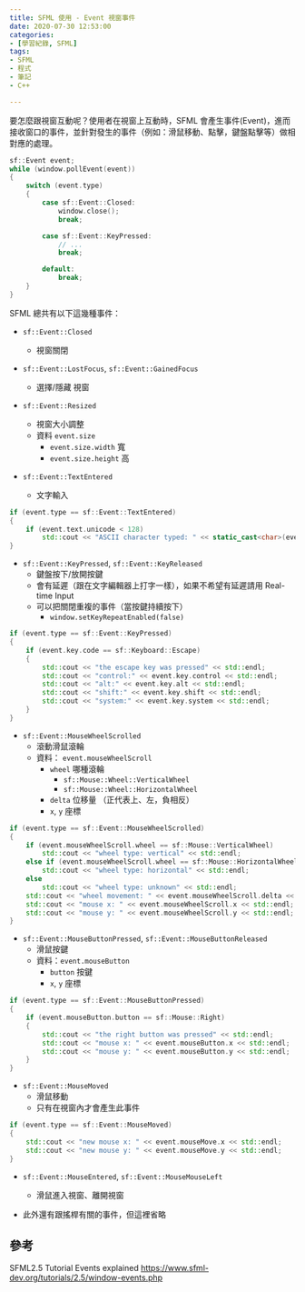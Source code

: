 ```yaml
---
title: SFML 使用 - Event 視窗事件
date: 2020-07-30 12:53:00
categories:
- [學習紀錄, SFML]
tags:
- SFML
- 程式
- 筆記
- C++

---
```


要怎麼跟視窗互動呢？使用者在視窗上互動時，SFML 會產生事件(Event)，進而接收窗口的事件，並針對發生的事件（例如：滑鼠移動、點擊，鍵盤點擊等）做相對應的處理。

```cpp
sf::Event event;
while (window.pollEvent(event))
{
    switch (event.type)
    {
        case sf::Event::Closed:
            window.close();
            break;

        case sf::Event::KeyPressed:
            // ...
            break;

        default:
            break;
    }
}
```

SFML 總共有以下這幾種事件：

* `sf::Event::Closed`
    * 視窗關閉

* `sf::Event::LostFocus`, `sf::Event::GainedFocus`
    * 選擇/隱藏 視窗

* `sf::Event::Resized`
    * 視窗大小調整
    * 資料 `event.size`
        * `event.size.width` 寬
        * `event.size.height` 高

* `sf::Event::TextEntered`
    * 文字輸入

```cpp
if (event.type == sf::Event::TextEntered)
{
    if (event.text.unicode < 128)
        std::cout << "ASCII character typed: " << static_cast<char>(event.text.unicode) << std::endl;
}
```

* `sf::Event::KeyPressed`, `sf::Event::KeyReleased`
    * 鍵盤按下/放開按鍵
    * 會有延遲（跟在文字編輯器上打字一樣），如果不希望有延遲請用 Real-time Input
    * 可以把關閉重複的事件（當按鍵持續按下）
        * `window.setKeyRepeatEnabled(false)` 

```cpp
if (event.type == sf::Event::KeyPressed)
{
    if (event.key.code == sf::Keyboard::Escape)
    {
        std::cout << "the escape key was pressed" << std::endl;
        std::cout << "control:" << event.key.control << std::endl;
        std::cout << "alt:" << event.key.alt << std::endl;
        std::cout << "shift:" << event.key.shift << std::endl;
        std::cout << "system:" << event.key.system << std::endl;
    }
}
```

* `sf::Event::MouseWheelScrolled`
    * 滾動滑鼠滾輪
    * 資料： `event.mouseWheelScroll`
        * `wheel` 哪種滾輪
            * `sf::Mouse::Wheel::VerticalWheel`
            * `sf::Mouse::Wheel::HorizontalWheel`
        * `delta` 位移量 （正代表上、左，負相反）
        * `x`, `y` 座標

```cpp
if (event.type == sf::Event::MouseWheelScrolled)
{
    if (event.mouseWheelScroll.wheel == sf::Mouse::VerticalWheel)
        std::cout << "wheel type: vertical" << std::endl;
    else if (event.mouseWheelScroll.wheel == sf::Mouse::HorizontalWheel)
        std::cout << "wheel type: horizontal" << std::endl;
    else
        std::cout << "wheel type: unknown" << std::endl;
    std::cout << "wheel movement: " << event.mouseWheelScroll.delta << std::endl;
    std::cout << "mouse x: " << event.mouseWheelScroll.x << std::endl;
    std::cout << "mouse y: " << event.mouseWheelScroll.y << std::endl;
}
```

* `sf::Event::MouseButtonPressed`, `sf::Event::MouseButtonReleased`
    * 滑鼠按鍵
    * 資料：`event.mouseButton`
        * `button` 按鍵
        * `x`, `y` 座標

```cpp
if (event.type == sf::Event::MouseButtonPressed)
{
    if (event.mouseButton.button == sf::Mouse::Right)
    {
        std::cout << "the right button was pressed" << std::endl;
        std::cout << "mouse x: " << event.mouseButton.x << std::endl;
        std::cout << "mouse y: " << event.mouseButton.y << std::endl;
    }
}
```

* `sf::Event::MouseMoved`
    * 滑鼠移動
    * 只有在視窗內才會產生此事件

```cpp
if (event.type == sf::Event::MouseMoved)
{
    std::cout << "new mouse x: " << event.mouseMove.x << std::endl;
    std::cout << "new mouse y: " << event.mouseMove.y << std::endl;
}
```

* `sf::Event::MouseEntered`, `sf::Event::MouseMouseLeft`
    * 滑鼠進入視窗、離開視窗

* 此外還有跟搖桿有關的事件，但這裡省略

## 參考

SFML2.5 Tutorial Events explained
https://www.sfml-dev.org/tutorials/2.5/window-events.php

